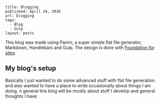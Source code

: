 ```config
title: Blogging
published: April 24, 2016
url: blogging
tags:
  - Blog
  - Gulp
layout: posts
```

This blog was made using Panini, a super simple flat file generator, Markdown, Handlebars and Gulp. The design is done with [Foundation for sites](http://foundation.zurb.com).

## My blog's setup
Basically I just wanted to do some advanced stuff with flat file generation and also wanted to have a place to write occasionally about things I am doing. n general this blog will be mostly about stuff I develop and general thoughts I have.